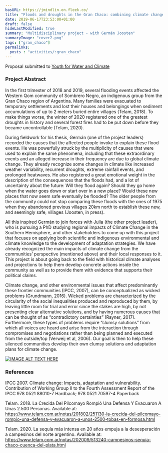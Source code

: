 ```yaml
---
basURL: https://jmindlin.on.fleek.co/
title: "Floods and droughts in the Gran Chaco: combining climate change and indigenous knowledge for a better future"
date: 2019-06-17T23:53:00+01:00
draft: false
hideLastModified: true
summary: "Multidisciplinary project - with Germán Joosten"
summaryImage: "cover2.png"
tags: ["gran_chaco"]
permalinks:
  posts : "activities/:gran_chaco"
---
```


Proposal submitted to [Youth for Water and Climate](https://youthwaterclimate.org/)

### Project Abstract
In the first trimester of 2018 and 2019, several flooding events affected the Western Qom community of Sombrero Negro, an indigenous group from the Gran Chaco region of Argentina. Many families were evacuated to temporary settlements and lost their houses and belongings when sediment accumulations of up to 2 meters buried entire villages (Telam, 2018). To make things worse, the winter of 2020 registered one of the greatest droughts in history and several forest fires had to be put down before they became uncontrollable (Telam, 2020). 

During fieldwork for his thesis, Germán (one of the project leaders) recorded the causes that the affected people invoke to explain these flood events. He was powerfully struck by the multiplicity of causes that were used to explain the same phenomena, including that these extraordinary events and an alleged increase in their frequency are due to global climate change. They already recognize some changes in climate like increased weather variability, recurrent droughts, extreme rainfall events, and prolonged heatwaves. He also registered a great emotional weight in the description of the consequences that the floods had, and a lot of uncertainty about the future: Will they flood again? Should they go home when the water goes down or start over in a new place? Would these new places that now seem safe eventually be flooded? The older people from the community could not stop comparing these floods with the ones of 1975 when they abandoned previous villages 20km north to establish these new, and seemingly safe, villages (Joosten, in press).

All this inspired Germán to join forces with Julia (the other project leader), who is pursuing a PhD studying regional impacts of Climate Change in the Southern Hemisphere, and other stakeholders to come up with this project that focuses on applying both scientific and indigenous environmental and climate knowledge to the development of adaptation strategies. We have already recognized the main impacts of climate change from the communities’ perspective (mentioned above) and their local responses to it. This project is about going back to the field with historical climate analyses and projections to help them develop concrete actions inside the community as well as to provide them with evidence that supports their political claims.

Climate change, and other environmental issues that affect predominantly these frontier communities (IPCC, 2007), can be conceptualized as wicked problems (Grundmann, 2016). Wicked problems are characterized by the circularity of the social inequalities produced and reproduced by them, by leaving little room for trial and error since the stakes are high, by not presenting clear alternative solutions, and by having numerous causes that can be thought of as “contradictory certainties” (Rayner, 2017). Furthermore, these types of problems require “clumsy solutions” from which all voices are heard and arise from the interaction through compromises and negotiations rather than being planned and executed from the outside/top (Verweij et al, 2006). Our goal is then to help these silenced communities develop their own clumsy solutions and adaptation plans for climate change. 

[![IMAGE ALT TEXT HERE](https://img.youtube.com/vi/k_gmQmaf0og/0.jpg)](https://www.youtube.com/watch?v=k_gmQmaf0og)

### References

IPCC 2007. Climate change: Impacts, adaptation and vulnerability. Contribution of Working Group II to the Fourth Assessment Report of the IPCC 978 0521 88010-7 Hardback; 978 0521 70597-4 Paperback

Telam. 2018. La Crecida Del Pilcomayo Rompió Una Defensa Y Evacuaron A Unas 2.500 Personas. Available at: <https://www.telam.com.ar/notas/201802/251130-la-crecida-del-pilcomayo-rompio-una-defensa-y-evacuaron-a-unos-2500-tobas-en-formosa.html> 

Telam. 2020. La sequía más intensa en 20 años empuja a la desesperación a campesinos del norte argentino. Available at: <https://www.telam.com.ar/notas/202009/513240-campesinos-sequia-chaco-cuenca-del-plata.html>
